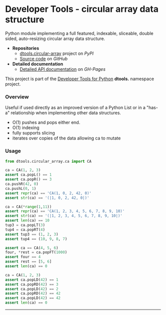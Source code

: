 # Developer Tools - circular array data structure

Python module implementing a full featured, indexable, sliceable,
double sided, auto-resizing circular array data structure.

* **Repositories**
  * [dtools.circular-array][1] project on *PyPI*
  * [Source code][2] on *GitHub*
* **Detailed documentation**
  * [Detailed API documentation][3] on *GH-Pages*

This project is part of the
[Developer Tools for Python][4] **dtools.** namespace project.

### Overview

Useful if used directly as an improved version of a Python List or in
a "has-a" relationship when implementing other data structures.

* O(1) pushes and pops either end.
* O(1) indexing
* fully supports slicing
* iterates over copies of the data allowing ca to mutate

### Usage

```python
from dtools.circular_array.ca import CA

ca = CA(1, 2, 3)
assert ca.popL() == 1
assert ca.popR() == 3
ca.pushR(42, 0)
ca.pushL(0, 1)
assert repr(ca) == 'CA(1, 0, 2, 42, 0)'
assert str(ca) == '(|1, 0, 2, 42, 0|)'

ca = CA(*range(1,11))
assert repr(ca) == 'CA(1, 2, 3, 4, 5, 6, 7, 8, 9, 10)'
assert str(ca) == '(|1, 2, 3, 4, 5, 6, 7, 8, 9, 10|)'
assert len(ca) == 10
tup3 = ca.popLT(3)
tup4 = ca.popRT(4)
assert tup3 == (1, 2, 3)
assert tup4 == (10, 9, 8, 7)

assert ca == CA(4, 5, 6)
four, *rest = ca.popFT(1000)
assert four == 4
assert rest == [5, 6]
assert len(ca) == 0

ca = CA(1, 2, 3)
assert ca.popLD(42) == 1
assert ca.popRD(42) == 3
assert ca.popLD(42) == 2
assert ca.popRD(42) == 42
assert ca.popLD(42) == 42
assert len(ca) == 0
```

---

[1]: https://pypi.org/project/dtools.circular-array
[2]: https://github.com/grscheller/dtools-circular-array
[3]: https://grscheller.github.io/dtools-docs/circular-array
[4]: https://github.com/grscheller/dtools-docs

